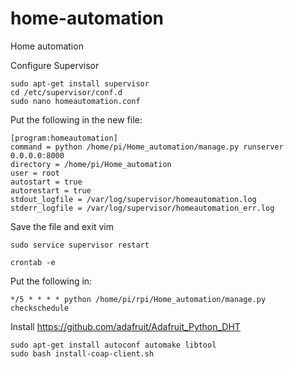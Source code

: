 # home-automation
Home automation

Configure Supervisor
```
sudo apt-get install supervisor
cd /etc/supervisor/conf.d
sudo nano homeautomation.conf
```
Put the following in the new file:
```
[program:homeautomation]
command = python /home/pi/Home_automation/manage.py runserver 0.0.0.0:8000
directory = /home/pi/Home_automation
user = root
autostart = true
autorestart = true
stdout_logfile = /var/log/supervisor/homeautomation.log
stderr_logfile = /var/log/supervisor/homeautomation_err.log
```
Save the file and exit vim
```
sudo service supervisor restart
```
```
crontab -e
```
Put the following in:
```
*/5 * * * * python /home/pi/rpi/Home_automation/manage.py checkschedule
```

Install https://github.com/adafruit/Adafruit_Python_DHT

```
sudo apt-get install autoconf automake libtool
sudo bash install-coap-client.sh
```
